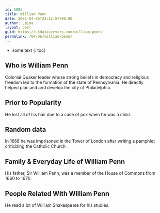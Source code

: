 ```yaml
---
id: 5883
title: William Penn
date: 2021-04-06T22:12:57+00:00
author: Laima
layout: post
guid: https://ukdataservers.com/william-penn/
permalink: /04/06/william-penn/
---
```


* some text
{: toc}


## Who is William Penn
                  
                  
                  
Colonial Quaker leader whose strong beliefs in democracy and religious freedom led to the formation of the state of Pennsylvania. He directly helped plan and and develop the city of Philadelphia.
                  
              
            
              
            
                
                
                
## Prior to Popularity
                  
                  
                  
He lost all of his hair due to a case of pox when he was a child.
                  
              
            
              
            
                
                
                
## Random data
                  
                  
                  
In 1668 he was imprisoned in the Tower of London after writing a pamphlet criticizing the Catholic Church.
                  
              
            
              
            
                
                
                
## Family & Everyday Life of William Penn
                  
                  
                  
His father, Sir William Penn, was a member of the House of Commons from 1660 to 1670.
                  
              
            
              
            
                
                
                
## People Related With William Penn
                  
                  
                  
He read a lot of William Shakespeare for his studies.
                  
              
            
              
            
                
              
            
              
              
            
            
              
            
          
          
          